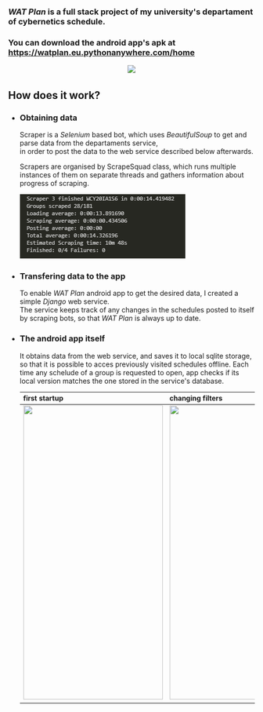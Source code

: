 ###  *WAT Plan* is a full stack project of my university's departament of cybernetics schedule.
### You can download the android app's apk at https://watplan.eu.pythonanywhere.com/home

<p align="center"> 
<img src="https://imgur.com/nTTuSZb.png" height="500">
</p>
 
## How does it work?
  * ### Obtaining data   
    Scraper is a *Selenium* based bot, which uses *BeautifulSoup* to get and parse data from the departaments service,   
    in order to post the data to the web service described below afterwards.
  
    Scrapers are organised by ScrapeSquad class, which runs multiple instances of them on separate threads and gathers information about progress of scraping. 
    
    ![](preview/scrapesquadinfo.png)
    
  * ### Transfering data to the app
    To enable *WAT Plan* android app to get the desired data, I created a simple *Django* web service.   
    The service keeps track of any changes in the schedules posted to itself by scraping bots, so that *WAT Plan* is always up to date.
    
  * ### The android app itself
    It obtains data from the web service, and saves it to local sqlite storage, so that it is possible to acces previously visited schedules offline. Each time any schelude of a group is requested to open, app checks if its local version matches the one stored in the service's database.   
    
    |first startup|changing filters|
    |---|---|
    |<img src="preview/start.gif" width="285" height="600">|<img src="preview/features.gif" width="285" height="600">|
